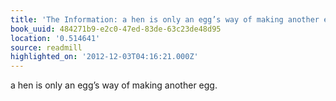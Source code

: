 ```yaml
---
title: 'The Information: a hen is only an egg’s way of making another egg.'
book_uuid: 484271b9-e2c0-47ed-83de-63c23de48d95
location: '0.514641'
source: readmill
highlighted_on: '2012-12-03T04:16:21.000Z'
---
```


a hen is only an egg’s way of making another egg.